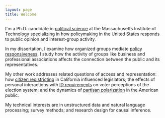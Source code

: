 ```yaml
---
layout: page
title: Welcome
---
```



I'm a Ph.D. candidate in [political
science](http://web.mit.edu/polisci/index.html) at the Massachusetts Institute
of Technology specializing in how policymaking in the United States responds to
public opinion and interest-group activity.

In my dissertation, I examine how organized groups mediate [policy
responsiveness](). I study how the activity of groups like business and
professional associations affects the connection between the public and its
representatives.

My other work addresses related questions of access and representation: how
[citizen redistricting]() in California influenced legislators; the effects of
personal interactions with [ID requirements]() on voter perceptions of the
election system; and the dynamics of [partisan polarization]() in the American
public.

My technical interests are in unstructured data and natural language processing;
survey methods; and research design for causal inference. 

